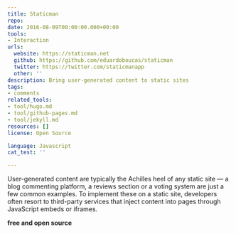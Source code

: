 ```yaml
---
title: Staticman
repo: 
date: 2016-08-09T00:00:00.000+00:00
tools:
- Interaction
urls:
  website: https://staticman.net
  github: https://github.com/eduardoboucas/staticman
  twitter: https://twitter.com/staticmanapp
  other: ''
description: Bring user-generated content to static sites
tags:
- comments
related_tools:
- tool/hugo.md
- tool/github-pages.md
- tool/jekyll.md
resources: []
license: Open Source

language: Javascript
cat_test: ''

---
```

User-generated content are typically the Achilles heel of any static site — a blog commenting platform, a reviews section or a voting system are just a few common examples. To implement these on a static site, developers often resort to third-party services that inject content into pages through JavaScript embeds or iframes.

**free and open source**
